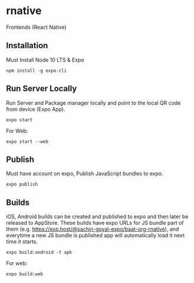 # rnative
Frontends (React Native)

## Installation
Must Install Node 10 LTS & Expo

```
npm install -g expo-cli
```

## Run Server Locally
Run Server and Package manager locally and point to the local QR code from device (Expo App).

```
expo start
```

For Web:
```
expo start --web
```

## Publish
Must have account on expo, Publish JavaScript bundles to expo.

```
expo publish
```

## Builds
iOS, Android builds can be created and published to expo and then later be released to AppStore.
These builds have expo URLs for JS bundle part of them (e.g. https://exp.host/@sachin-goyal-expo/baat-org-rnative), and everytime a new JS bundle is published app will automatically load it next time it starts.

```
expo build:android -t apk
```

For web:
```
expo build:web
```
